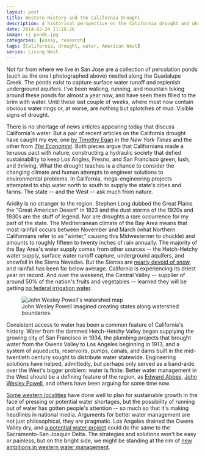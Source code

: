 ```yaml
---
layout: post
title: Western History and the California Drought
description: A historical perspective on the California drought and what it can teach us about western history and sustainability. 
date: 2014-02-24 21:16:26
image: sj_ponds.jpg
categories: [essay, research]
tags: [California, drought, water, American West]
series: Living West
---
```


Not far from where we live in San Jose are a collection of percolation ponds (such as the one I photographed above) nestled along the Guadalupe Creek. The ponds exist to capture surface water runoff and replenish underground aquifers. I've been walking, running, and mountain biking around these ponds for almost a year now, and have seen them filled to the brim with water. Until these last couple of weeks, where most now contain obvious water rings or, at worse, are nothing but splotches of mud. Visible signs of drought. 

There is no shortage of news articles appearing today that discuss California's water. But a pair of recent articles on the California drought have caught my eye, one [by Timothy Egan](http://www.nytimes.com/2014/02/21/opinion/egan-days-of-desiccation.html?action=click&contentCollection=Sunday%20Book%20Review&module=MostEmailed&version=Full&region=Marginalia&src=me&pgtype=article) in the *New York Times* and the other from *[The Economist](http://www.economist.com/news/united-states/21596955-drought-forcing-westerners-consider-wasting-less-water-drying-west)*. Both pieces argue that Californians made a tenuous pact with nature, constructing a hydraulic society that defied sustainability to keep Los Angles, Fresno, and San Francisco green, lush, and thriving. What the drought teaches is a chance to consider the changing climate and human attempts to engineer solutions to environmental problems. In California, mega-engineering projects attempted to ship water north to south to supply the state's cities and farms. The state -- and the West -- ask much from nature.

Aridity is no stranger to the region. Stephen Long dubbed the Great Plains the "Great American Desert" in 1823 and the dust storms of the 1920s and 1930s are the stuff of legend. Nor are droughts a rare occurrence for my part of the state. The Mediterranean climate of the Bay Area means that most rainfall occurs between November and March (what Northern Californians refer to as "winter," causing this Midwesterner to chuckle) and amounts to roughly fifteen to twenty inches of rain annually. The majority of the Bay Area's water supply comes from other sources -- the Hetch-Hetchy water supply, surface water runoff capture, underground aquifers, and snowfall in the Sierra Nevadas. But the Sierras are [nearly devoid of snow](http://www.theatlanticcities.com/jobs-and-economy/2014/01/case-californias-disappearing-snow/8108/), and rainfall has been far below average. California is experiencing its driest year on record. And over the weekend, the Central Valley -- supplier of around 50% of the nation's fruits and vegetables -- learned they will be getting [no federal irrigation water](http://www.sfgate.com/news/article/Drought-Feds-cut-water-to-Central-Valley-farmers-5256131.php). 

<figure>
    <img src="/assets/img/powell_sheds.png" alt="John Wesley Powell's watershed map">
    <figcaption>John Wesley Powell imagined creating states along watershed boundaries.</figcaption>
</figure>

Consistent access to water has been a common feature of California's history. Water from the dammed Hetch-Hetchy Valley began supplying the growing city of San Francisco in 1934, the plumbing projects that brought water from the Owens Valley to Los Angeles beginning in 1913, and a system of aqueducts, reservoirs, pumps, canals, and dams built in the mid-twentieth century sought to distribute water statewide. Engineering solutions have helped, admittedly, but perhaps only served as a band-aide over the West's bigger problem: water is finite. Better water management in the West should be a defining feature of the region, as [Edward Abbey](http://www.amazon.com/gp/product/0671695886/ref=as_li_ss_tl?ie=UTF8&camp=1789&creative=390957&creativeASIN=0671695886&linkCode=as2&tag=jasohepp-20), [John Wesley Powell](http://www.bwrensink.org/2013/08/14/living-western-history-water-in-the-west-or-why-is-it-so-dry-out-here/), and others have been arguing for some time now. 

[Some western localities](http://blogwest.org/2013/04/22/what-can-las-vegas-teach-us-about-sustainability/) have done well to plan for sustainable growth in the face of pressing or potential water shortages, but the possibility of running out of water has gotten people's attention -- so much so that it's making headlines in national media. Arguments for better water management are not just philosophical, they are pragmatic. Los Angeles drained the Owens Valley dry, and [a potential water project](http://baydeltaconservationplan.com/) could do the same to the Sacramento-San Joaquin Delta. The strategies and solutions won't be easy or painless, but on the bright side, we might be standing at the rim of [new ambitions in western water management](http://www.theatlantic.com/features/archive/2014/02/american-aqueduct-the-great-california-water-saga/284009/).
